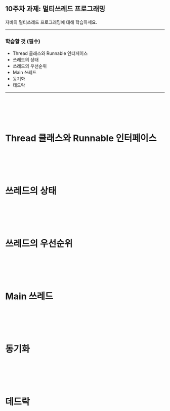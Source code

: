 <br/>

## 10주차 과제: 멀티쓰레드 프로그래밍
자바의 멀티쓰레드 프로그래밍에 대해 학습하세요.
*** 
### 학습할 것 (필수)
- Thread 클래스와 Runnable 인터페이스
- 쓰레드의 상태
- 쓰레드의 우선순위
- Main 쓰레드
- 동기화
- 데드락
***
<br/><br/><br/><br/>

# Thread 클래스와 Runnable 인터페이스
<br/><br/><br/><br/>

# 쓰레드의 상태
<br/><br/><br/><br/>

# 쓰레드의 우선순위
<br/><br/><br/><br/>

# Main 쓰레드
<br/><br/><br/><br/>

# 동기화
<br/><br/><br/><br/>

# 데드락
<br/><br/><br/><br/>

